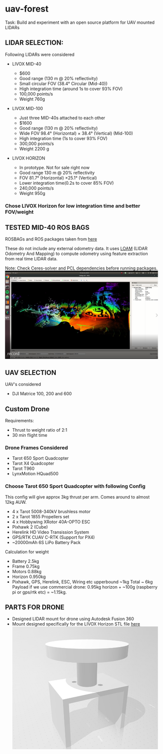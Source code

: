 # uav-forest

Task: Build and experiment with an open source platform for UAV mounted LIDARs

## LIDAR SELECTION:

Following LIDARs were considered
- LIVOX MID-40
  - $600
  - Good range (130 m @ 20% reflectivity)
  - Small circular FOV (38.4° Circular (Mid-40))
  - High integration time (around 1s to cover 93% FOV)
  - 100,000 points/s
  - Weight 760g
  
- LIVOX MID-100
  - Just three MID-40s attached to each other
  - $1600
  - Good range (130 m @ 20% reflectivity)
  - Wide FOV 98.4° (Horizontal) × 38.4° (Vertical) (Mid-100)
  - High integration time (1s to cover 93% FOV)
  - 300,000 points/s
  - Weight 2200 g

- LIVOX HORIZON
  - In prototype. Not for sale right now
  - Good range 130 m @ 20% reflectivity
  - FOV 81.7° (Horizontal) ×25.1° (Vertical)
  - Lower integration time(0.2s to cover 85% FOV)
  - 240,000 points/s
  - Weight 950g

### Chose LIVOX Horizon for low integration time and better FOV/weight

## TESTED MID-40 ROS BAGS
ROSBAGs and ROS packages taken from [here](https://github.com/hku-mars/loam_livox)

These do not include any external odometry data. It uses [LOAM](http://www.roboticsproceedings.org/rss10/p07.pdf) (LIDAR Odometry And Mapping) to compute odometry using feature extraction from real time LIDAR data.

Note: Check Ceres-solver and PCL dependencies before running packages.
![ROS BAG](/MID-40%20%20ROS%20BAG.png)


## UAV SELECTION

UAV's considered

- DJI Matrice 100, 200 and 600
## Custom Drone
Requirements:
 - Thrust to weight ratio of 2:1
 - 30 min flight time
### Drone Frames Considered
 - Tarot 650 Sport Quadcopter
 - Tarot X4 Quadcopter
 - Tarot T960
 - LynxMotion HQuad500
### Choose Tarot 650 Sport Quadcopter with following Config
This config will give approx 3kg thrust per arm. Comes around to almost 12kg AUW.
 - 4 x Tarot 5008-340kV brushless motor
 - 2 x Tarot 1855 Propellers set
 - 4 x Hobbywing XRotor 40A-OPTO ESC
 - Pixhawk 2 (Cube)
 - Herelink HD Video Transission System
 - GPS/RTK CUAV C-RTK (Support for PX4)
 - ~20000mAh 6S LiPo Battery Pack
 
Calculation for weight
 - Battery 2.5kg
 - Frame 0.75kg
 - Motors 0.88kg
 - Horizon 0.950kg
 - Pixhawk, GPS, Herelink, ESC, Wiring etc upperbound ~1kg
 Total ~ 6kg
 Payload if we use commercial drone: 0.95kg horizon + ~100g (raspberry pi or gps/rtk etc) = ~1.15kg. 

## PARTS FOR DRONE

- Designed LIDAR mount for drone using Autodesk
 Fusion 360
- Mount designed specifically for the LIVOX Horizon
STL file  [here](/https://github.com/ameykasar/uav-forest/blob/master/LIDAR%20mount.stl)
![LIDAR MOUNT](/lidarmount.png)
